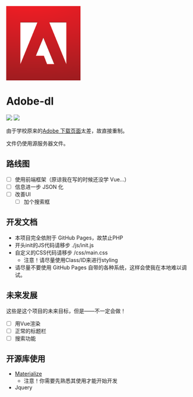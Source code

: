
<img src="./img/adobe.png" width=200 height=200 align=center>

# Adobe-dl
![](https://img.shields.io/badge/Type-Static%20Website-orange.svg)
![](https://img.shields.io/badge/Code%20Quality-sucks-red.svg)

由于学校原来的[Adobe 下载页面](http://portal.pkuschool.edu.cn:81/adobe/all.html)太差，故直接重制。

文件仍使用源服务器文件。

## 路线图

- [ ] 使用前端框架（原谅我在写的时候还没学 Vue...）
- [ ] 信息进一步 JSON 化
- [ ] 改善UI
  - [ ] 加个搜索框

## 开发文档

- 本项目完全依附于 GitHub Pages，故禁止PHP
- 开头init的JS代码请移步 ./js/init.js
- 自定义的CSS代码请移步 /css/main.css
  - 注意！请尽量使用Class/ID来进行styling
- 请尽量不要使用 GitHub Pages 自带的各种系统，这样会使我在本地难以调试。

## 未来发展

这些是这个项目的未来目标，但是——不一定会做！

- [ ] 用Vue渲染
- [ ] 正常的标题栏
- [ ] 搜索功能

## 开源库使用

- [Materialize](https://materializecss.com/)
  - 注意！你需要先熟悉其使用才能开始开发
- Jquery

